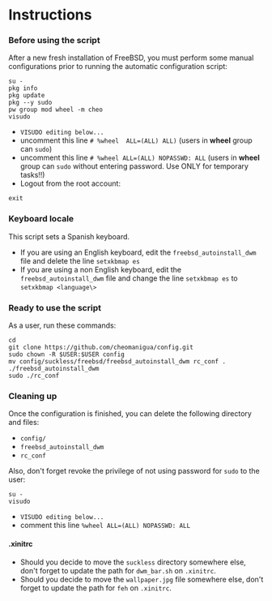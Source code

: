 # Instructions


### Before using the script

After a new fresh installation of FreeBSD, you must perform some manual configurations prior to running the automatic configuration script:

```
su -
pkg info
pkg update
pkg --y sudo
pw group mod wheel -m cheo
visudo
```
- `VISUDO editing below...`
- uncomment this line `# %wheel  ALL=(ALL) ALL)` (users in **wheel** group can `sudo`)
- uncomment this line `# %wheel ALL=(ALL) NOPASSWD: ALL` (users in **wheel** group can `sudo` without entering password. Use ONLY for temporary tasks!!)
- Logout from the root account:
```
exit
```

### Keyboard locale

This script sets a Spanish keyboard. 
- If you are using an English keyboard, edit the `freebsd_autoinstall_dwm` file and delete the line `setxkbmap es`
- If you are using a non English keyboard, edit the `freebsd_autoinstall_dwm` file and change the line `setxkbmap es` to `setxkbmap <language\>`

### Ready to use the script

As a user, run these commands:

```
cd
git clone https://github.com/cheomanigua/config.git
sudo chown -R $USER:$USER config
mv config/suckless/freebsd/freebsd_autoinstall_dwm rc_conf .
./freebsd_autoinstall_dwm
sudo ./rc_conf
```

### Cleaning up

Once the configuration is finished, you can delete the following directory and files:
- `config/`
- `freebsd_autoinstall_dwm`
- `rc_conf`

Also, don't forget revoke the privilege of not using password for `sudo` to the user:

```
su -
visudo
```
- `VISUDO editing below...`
- comment this line `%wheel ALL=(ALL) NOPASSWD: ALL`


#### .xinitrc

- Should you decide to move the `suckless` directory somewhere else, don't forget to update the path for `dwm_bar.sh` on `.xinitrc`.
- Should you decide to move the `wallpaper.jpg` file somewhere else, don't forget to update the path for `feh` on `.xinitrc`.
